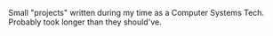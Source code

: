 Small "projects" written during my time as a Computer Systems Tech. Probably took longer than they should've.

